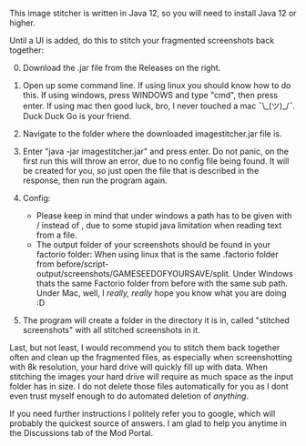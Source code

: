 
This image stitcher is written in Java 12, so you will need to install Java 12 or higher.

Until a UI is added, do this to stitch your fragmented screenshots back together:

0. Download the .jar file from the Releases on the right.

1. Open up some command line. If using linux you should know how to do this. If using windows, press WINDOWS and type "cmd", then press enter. If using mac then good luck, bro, I never touched a mac ¯\\\_(ツ)\_/¯. Duck Duck Go is your friend.

2. Navigate to the folder where the downloaded imagestitcher.jar file is.

3. Enter "java -jar imagestitcher.jar" and press enter. Do not panic, on the first run this will throw an error, due to no config file being found. It will be created for you, so just open the file that is described in the response, then run the program again.

4. Config:
    * Please keep in mind that under windows a path has to be given with / instead of \, due to some stupid java limitation when reading text from a file.
    * The output folder of your screenshots should be found in your factorio folder:
    When using linux that is the same .factorio folder from before/script-output/screenshots/GAMESEEDOFYOURSAVE/split. Under Windows thats the same Factorio folder from before with the same sub path. Under Mac, well, I *really, really* hope you know what you are doing :D

5. The program will create a folder in the directory it is in, called "stitched screenshots" with all stitched screenshots in it.


Last, but not least, I would recommend you to stitch them back together often and clean up the fragmented files, as especially when screenshotting with 8k resolution, your hard drive will quickly fill up with data. When stitching the images your hard drive will require as much space as the input folder has in size. I do not delete those files automatically for you as I dont even trust myself enough to do automated deletion of *anything*. 

If you need further instructions I politely refer you to google, which will probably the quickest source of answers. I am glad to help you anytime in the Discussions tab of the Mod Portal.
